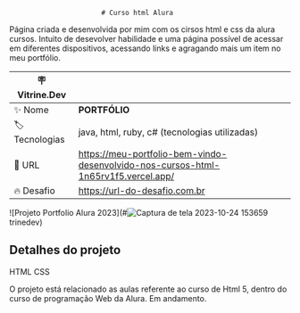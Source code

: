                            # Curso html Alura

Página criada e desenvolvida por mim com os cirsos html e css da alura cursos. Intuito de desevolver habilidade e uma página possível de acessar em diferentes dispositivos, acessando links e agragando mais um item no meu portfólio.

| :placard: Vitrine.Dev |     |
| -------------  | --- |
| :sparkles: Nome        | **PORTFÓLIO**
| :label: Tecnologias | java, html, ruby, c# (tecnologias utilizadas)
| :rocket: URL         | https://meu-portfolio-bem-vindo-desenvolvido-nos-cursos-html-1n65rv1f5.vercel.app/
| :fire: Desafio     | https://url-do-desafio.com.br

<!-- Inserir imagem com a #vitrinedev ao final do link -->
![Projeto Portfolio Alura 2023](#![Captura de tela 2023-10-24 153659](https://github.com/rafaelunderscorerdrigs/literate-train/assets/130865143/403a07e9-394d-4f7d-8bf4-6a7e1ad50e42#vitrineDev)
trinedev)


## Detalhes do projeto
HTML
CSS

O projeto está relacionado as aulas referente ao curso de Html 5, dentro do curso de programação Web da Alura. Em andamento.

